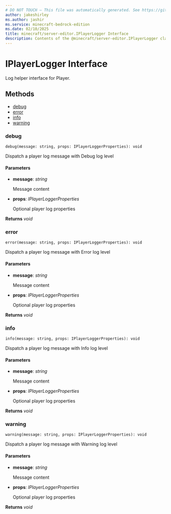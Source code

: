 ```yaml
---
# DO NOT TOUCH — This file was automatically generated. See https://github.com/mojang/minecraftapidocsgenerator to modify descriptions, examples, etc.
author: jakeshirley
ms.author: jashir
ms.service: minecraft-bedrock-edition
ms.date: 02/10/2025
title: minecraft/server-editor.IPlayerLogger Interface
description: Contents of the @minecraft/server-editor.IPlayerLogger class.
---
```

# IPlayerLogger Interface

Log helper interface for Player.

## Methods
- [debug](#debug)
- [error](#error)
- [info](#info)
- [warning](#warning)

### **debug**
`
debug(message: string, props: IPlayerLoggerProperties): void
`

Dispatch a player log message with Debug log level

#### **Parameters**
- **message**: *string*
  
  Message content
- **props**: *IPlayerLoggerProperties*
  
  Optional player log properties

**Returns** *void*

### **error**
`
error(message: string, props: IPlayerLoggerProperties): void
`

Dispatch a player log message with Error log level

#### **Parameters**
- **message**: *string*
  
  Message content
- **props**: *IPlayerLoggerProperties*
  
  Optional player log properties

**Returns** *void*

### **info**
`
info(message: string, props: IPlayerLoggerProperties): void
`

Dispatch a player log message with Info log level

#### **Parameters**
- **message**: *string*
  
  Message content
- **props**: *IPlayerLoggerProperties*
  
  Optional player log properties

**Returns** *void*

### **warning**
`
warning(message: string, props: IPlayerLoggerProperties): void
`

Dispatch a player log message with Warning log level

#### **Parameters**
- **message**: *string*
  
  Message content
- **props**: *IPlayerLoggerProperties*
  
  Optional player log properties

**Returns** *void*
